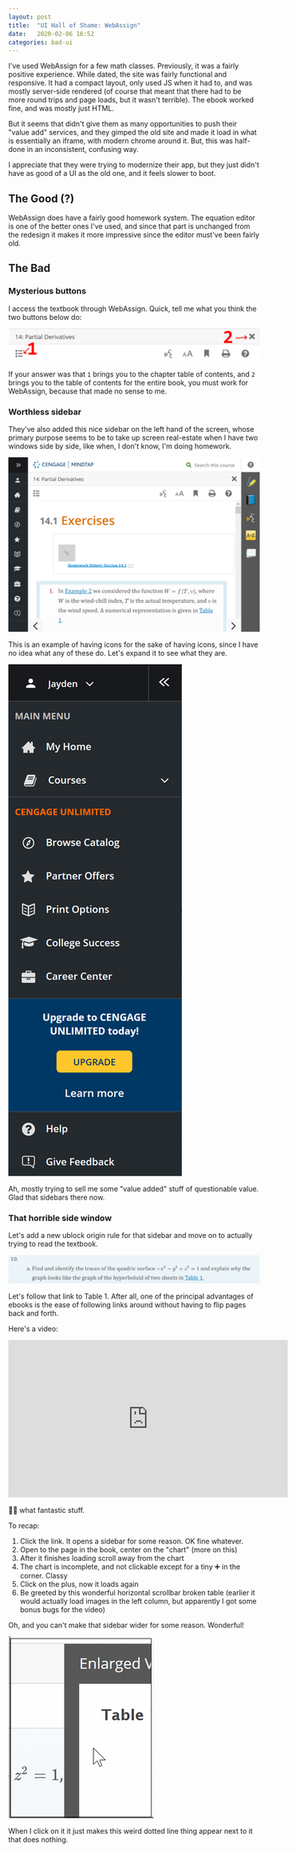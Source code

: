 ```yaml
---
layout: post
title:  "UI Hall of Shame: WebAssign"
date:   2020-02-06 16:52
categories: bad-ui
---
```


I've used WebAssign for a few math classes. Previously, it was a fairly positive
experience. While dated, the site was fairly functional and responsive. It had
a compact layout, only used JS when it had to, and was mostly server-side 
rendered (of course that meant that there had to be more round trips and page
loads, but it wasn't terrible). The ebook worked fine, and was mostly just 
HTML.

But it seems that didn't give them as many opportunities to push their "value
add" services, and they gimped the old site and made it load in what is 
essentially an iframe, with modern chrome around it. But, this was half-done
in an inconsistent, confusing way.

I appreciate that they were trying to modernize their app, but they just didn't
have as good of a UI as the old one, and it feels slower to boot.


## The Good (?)
WebAssign does have a fairly good homework system. The equation editor is one of
the better ones I've used, and since that part is unchanged from the redesign it
makes it more impressive since the editor must've been fairly old.

## The Bad

### Mysterious buttons
I access the textbook through WebAssign. Quick, tell me what you think the two
buttons below do:

<img src="/assets/posts/2020-02-06-ui-hall-of-shame-webassign/toc.png">

If your answer was that `1` brings you to the chapter table of contents, and `2`
brings you to the table of contents for the entire book, you must work for
WebAssign, because that made no sense to me.

### Worthless sidebar
They've also added this nice sidebar on the left hand of the screen, whose
primary purpose seems to be to take up screen real-estate when I have two
windows side by side, like when, I don't know, I'm doing homework.

<img src="/assets/posts/2020-02-06-ui-hall-of-shame-webassign/sidebar-1.png">

This is an example of having icons for the sake of having icons, since I have
no idea what any of these do. Let's expand it to see what they are.

<img src="/assets/posts/2020-02-06-ui-hall-of-shame-webassign/sidebar-2.png">

Ah, mostly trying to sell me some "value added" stuff of questionable value.
Glad that sidebars there now.

### That horrible side window

Let's add a new ublock origin rule for that sidebar and move on to actually 
trying to read the textbook. 

<img src="/assets/posts/2020-02-06-ui-hall-of-shame-webassign/table-1.png">

Let's follow that link to Table 1. After all, one of the principal advantages of
ebooks is the ease of following links around without having to flip pages back
and forth.

Here's a video:

<iframe width="560" height="315" src="https://www.youtube.com/embed/QYKktWx_9Kg" frameborder="0" allow="encrypted-media;" allowfullscreen></iframe>

👏👏 what fantastic stuff.

To recap:

1. Click the link. It opens a sidebar for some reason. OK fine whatever.
2. Open to the page in the book, center on the "chart" (more on this)
3. After it finishes loading scroll away from the chart
4. The chart is incomplete, and not clickable except for a tiny ➕ in the 
   corner. Classy
5. Click on the plus, now it loads again
6. Be greeted by this wonderful horizontal scrollbar broken table (earlier it 
   would actually load images in the left column, but apparently I got some
   bonus bugs for the video)

Oh, and you can't make that sidebar wider for some reason. Wonderful!

<img src="/assets/posts/2020-02-06-ui-hall-of-shame-webassign/expand.gif">

When I click on it it just makes this weird dotted line thing appear next to it
that does nothing.
